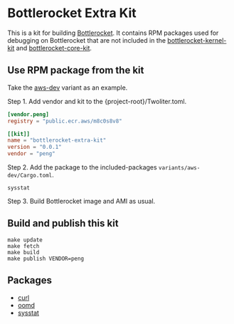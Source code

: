 # Bottlerocket Extra Kit
This is a kit for building [Bottlerocket](https://github.com/bottlerocket-os). It contains RPM packages used for debugging on Bottlerocket that are not included in the [bottlerocket-kernel-kit](https://github.com/bottlerocket-os/bottlerocket-kernel-kit) and [bottlerocket-core-kit](https://github.com/bottlerocket-os/bottlerocket-core-kit). 

## Use RPM package from the kit
Take the [aws-dev](https://github.com/bottlerocket-os/bottlerocket/tree/develop/variants/aws-dev) variant as an example. 

Step 1. Add vendor and kit to the {project-root}/Twoliter.toml.
```toml
[vendor.peng]
registry = "public.ecr.aws/m8c0s8v8"

[[kit]]
name = "bottlerocket-extra-kit"
version = "0.0.1"
vendor = "peng" 
```

Step 2. Add the package to the included-packages `variants/aws-dev/Cargo.toml`.
```plain
sysstat
```

Step 3. Build Bottlerocket image and AMI as usual.

## Build and publish this kit 
```
make update
make fetch
make build
make publish VENDOR=peng
```

## Packages
- [curl](https://curl.se)
- [oomd](https://github.com/facebookincubator/oomd)
- [sysstat](https://github.com/sysstat/sysstat)
